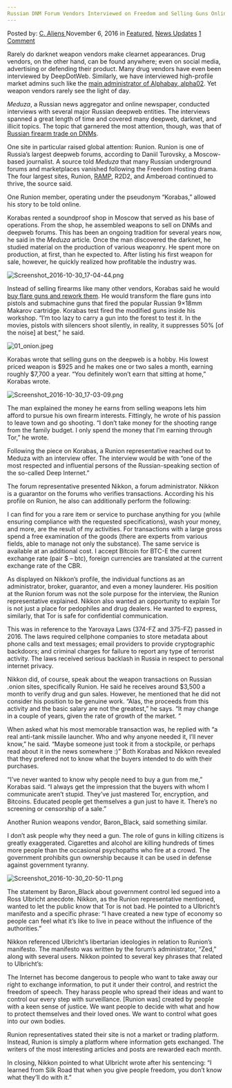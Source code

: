 ```yaml
---
Russian DNM Forum Vendors Interviewed on Freedom and Selling Guns Online
---
```

<article class="post-listing post-16295 post type-post status-publish format-standard has-post-thumbnail hentry  tag-dnm tag-forum tag-freedom tag-guns tag-interviewed tag-online tag-russian tag-selling tag-vendors">
    <div class="post-inner">
        <span>Posted by: <a href="https://www.deepdotweb.com/author/caliens/" title="">C. Aliens </a></span>
    <span>November 6, 2016</span>
    <span>in <a href="https://www.deepdotweb.com/category/deepdot-news/" rel="category tag">Featured</a>, <a href="https://www.deepdotweb.com/category/news-updates/" rel="category tag">News Updates</a></span>
    <span><a href="https://www.deepdotweb.com/2016/11/06/russian-dnm-forum-vendors-interviewed/#comments">1 Comment</a></span>
    </p>
    <div class="clear"></div>
    <div class="entry">
    <p>Rarely do darknet weapon vendors make clearnet appearances. Drug vendors, on the other hand, can be found anywhere; even on social media, advertising or defending their product. Many drug vendors have even been interviewed by DeepDotWeb. Similarly, we have interviewed high-profile market admins such like the <a href="https://www.deepdotweb.com/2015/04/20/interview-with-alphabay-admin/">main administrator of Alphabay, alpha02</a>. Yet weapon vendors rarely see the light of day.</p>
    <p><em>Meduza</em>, a Russian news aggregator and online newspaper, conducted interviews with several major Russian deepweb entities. The interviews spanned a great length of time and covered many deepweb, darknet, and illicit topics. The topic that garnered the most attention, though, was that of <a href="http://nld.com.vn/thoi-su-quoc-te/chuyen-so-huu-sung-o-nga-co-sung-the-gioi-ngam-20161029231754698.htm">Russian firearm trade on DNMs</a>.</p>
    <p>One site in particular raised global attention: Runion. Runion is one of Russia’s largest deepweb forums, according to Daniil Turovsky, a Moscow-based journalist. A source told <em>Meduza</em> that many Russian underground forums and marketplaces vanished following the Freedom Hosting drama. The four largest sites, Runion, <a href="https://www.deepdotweb.com/marketplace-directory/listing/ramp-russian-anonymous-marketplace">RAMP</a>, R2D2, and Amberoad continued to thrive, the source said.</p>
    <p>One Runion member, operating under the pseudonym “Korabas,” allowed his story to be told online.</p>
    <p>Korabas rented a soundproof shop in Moscow that served as his base of operations. From the shop, he assembled weapons to sell on DNMs and deepweb forums. This has been an ongoing tradition for several years now, he said in the <em>Meduza </em>article<em>. </em>Once the man discovered the darknet, he studied material on the production of various weaponry. He spent more on production, at first, than he expected to. After listing his first weapon for sale, however, he quickly realized how profitable the industry was.</p>
    <p><img class="wp-image-16298 aligncenter" src="https://www.deepdotweb.com/wp-content/uploads/2016/11/screenshot_2016-10-30_17-04-44-png.png" alt="Screenshot_2016-10-30_17-04-44.png" srcset="https://www.deepdotweb.com/wp-content/uploads/2016/11/screenshot_2016-10-30_17-04-44-png.png 928w, https://www.deepdotweb.com/wp-content/uploads/2016/11/screenshot_2016-10-30_17-04-44-png-300x138.png 300w, https://www.deepdotweb.com/wp-content/uploads/2016/11/screenshot_2016-10-30_17-04-44-png-272x125.png 272w" sizes="(max-width: 928px) 100vw, 928px" /></p>
    <p>Instead of selling firearms like many other vendors, Korabas said he would <a href="https://meduza.io/feature/2016/08/15/zashifrovannoe-podpolie">buy flare guns and rework them</a>. He would transform the flare guns into pistols and submachine guns that fired the popular Russian 9×18mm Makarov cartridge. Korabas test fired the modified guns inside his workshop. “I’m too lazy to carry a gun into the forest to test it. In the movies, pistols with silencers shoot silently, in reality, it suppresses 50% [of the noise] at best,” he said.</p>
    <p><img class="wp-image-16299 aligncenter" src="https://www.deepdotweb.com/wp-content/uploads/2016/11/01_onion-jpeg.jpeg" alt="01_onion.jpeg" srcset="https://www.deepdotweb.com/wp-content/uploads/2016/11/01_onion-jpeg.jpeg 800w, https://www.deepdotweb.com/wp-content/uploads/2016/11/01_onion-jpeg-300x225.jpeg 300w" sizes="(max-width: 800px) 100vw, 800px" /></p>
    <p>Korabas wrote that selling guns on the deepweb is a hobby. His lowest priced weapon is $925 and he makes one or two sales a month, earning roughly $7,700 a year. &#8220;You definitely won’t earn that sitting at home,” Korabas wrote.</p>
    <p><img class="wp-image-16300 aligncenter" src="https://www.deepdotweb.com/wp-content/uploads/2016/11/screenshot_2016-10-30_17-03-09-png.png" alt="Screenshot_2016-10-30_17-03-09.png" srcset="https://www.deepdotweb.com/wp-content/uploads/2016/11/screenshot_2016-10-30_17-03-09-png.png 581w, https://www.deepdotweb.com/wp-content/uploads/2016/11/screenshot_2016-10-30_17-03-09-png-300x220.png 300w" sizes="(max-width: 581px) 100vw, 581px" /></p>
    <p>The man explained the money he earns from selling weapons lets him afford to pursue his own firearm interests. Fittingly, he wrote of his passion to leave town and go shooting. &#8220;I don’t take money for the shooting range from the family budget. I only spend the money that I&#8217;m earning through Tor,” he wrote.</p>
    <p>Following the piece on Korabas, a Runion representative reached out to Meduza with an interview offer. The interview would be with &#8220;one of the most respected and influential persons of the Russian-speaking section of the so-called Deep Internet.&#8221;</p>
    <p>The forum representative presented Nikkon, a forum administrator. Nikkon is a guarantor on the forums who verifies transactions. According his his profile on Runion, he also can additionally perform the following:</p>
    <p>I can find for you a rare item or service to purchase anything for you (while ensuring compliance with the requested specifications), wash your money, and more, are the result of my activities. For transactions with a large gross spend a free examination of the goods (there are experts from various fields, able to manage not only the substance). The same service is available at an additional cost. I accept Bitcoin for BTC-E the current exchange rate (pair $ &#8211; btc), foreign currencies are translated at the current exchange rate of the CBR.</p>
    <p>As displayed on Nikkon’s profile, the individual functions as an administrator, broker, guarantor, and even a money launderer. His position at the Runion forum was not the sole purpose for the interview, the Runion representative explained. Nikkon also wanted an opportunity to explain Tor is not just a place for pedophiles and drug dealers. He wanted to express, similarly, that Tor is safe for confidential communication.</p>
    <p>This was in reference to the Yarovaya Laws (374-FZ and 375-FZ) passed in 2016. The laws required cellphone companies to store metadata about phone calls and text messages; email providers to provide cryptographic backdoors; and criminal charges for failure to report any type of terrorist activity. The laws received serious backlash in Russia in respect to personal internet privacy.</p>
    <p>Nikkon did, of course, speak about the weapon transactions on Russian .onion sites, specifically Runion. He said he receives around $3,500 a month to verify drug and gun sales. However, he mentioned that he did not consider his position to be genuine work. &#8220;Alas, the proceeds from this activity and the basic salary are not the greatest,” he says. “It may change in a couple of years, given the rate of growth of the market. &#8221;</p>
    <p>When asked what his most memorable transaction was, he replied with &#8220;a real anti-tank missile launcher. Who and why anyone needed it, I&#8217;ll never know,” he said. “Maybe someone just took it from a stockpile, or perhaps read about it in the news somewhere :)&#8221; Both Korabas and Nikkon revealed that they prefered not to know what the buyers intended to do with their purchases.</p>
    <p>&#8220;I’ve never wanted to know why people need to buy a gun from me,” Korabas said. “I always get the impression that the buyers with whom I communicate aren’t stupid. They’ve just mastered Tor, encryption, and Bitcoins. Educated people get themselves a gun just to have it. There’s no screening or censorship of a sale.”</p>
    <p>Another Runion weapons vendor, Baron_Black, said something similar.</p>
    <p>I don&#8217;t ask people why they need a gun. The role of guns in killing citizens is greatly exaggerated. Cigarettes and alcohol are killing hundreds of times more people than the occasional psychopaths who fire at a crowd. The government prohibits gun ownership because it can be used in defense against government tyranny.</p>
    <p><img class="wp-image-16301 aligncenter" src="https://www.deepdotweb.com/wp-content/uploads/2016/11/screenshot_2016-10-30_20-50-11-png.png" alt="Screenshot_2016-10-30_20-50-11.png" srcset="https://www.deepdotweb.com/wp-content/uploads/2016/11/screenshot_2016-10-30_20-50-11-png.png 642w, https://www.deepdotweb.com/wp-content/uploads/2016/11/screenshot_2016-10-30_20-50-11-png-300x263.png 300w" sizes="(max-width: 642px) 100vw, 642px" /></p>
    <p>The statement by Baron_Black about government control led segued into a Ross Ulbricht anecdote. Nikkon, as the Runion representative mentioned, wanted to let the public know that Tor is not bad. He pointed to a Ulbricht’s manifesto and a specific phrase: &#8220;I have created a new type of economy so people can feel what it’s like to live in peace without the influence of the authorities.&#8221;</p>
    <p>Nikkon referenced Ulbricht’s libertarian ideologies in relation to Runion’s manifesto. The manifesto was written by the forum’s administrator, “Zed,” along with several users. Nikkon pointed to several key phrases that related to Ulbricht’s:</p>
    <p>The Internet has become dangerous to people who want to take away our right to exchange information, to put it under their control, and restrict the freedom of speech. They harass people who spread their ideas and want to control our every step with surveillance. [Runion was] created by people with a keen sense of justice. We want people to decide with what and how to protect themselves and their loved ones. We want to control what goes into our own bodies.</p>
    <p>Runion representatives stated their site is not a market or trading platform. Instead, Runion is simply a platform where information gets exchanged. The writers of the most interesting articles and posts are rewarded each month.</p>
    <p>In closing, Nikkon pointed to what Ulbricht wrote after his sentencing: “I learned from Silk Road that when you give people freedom, you don’t know what they’ll do with it.&#8221;</p>
    </div>
    <span style="display:none"><a href="https://www.deepdotweb.com/tag/dnm/" rel="tag">dnm</a> <a href="https://www.deepdotweb.com/tag/forum/" rel="tag">forum</a> <a href="https://www.deepdotweb.com/tag/freedom/" rel="tag">freedom</a> <a href="https://www.deepdotweb.com/tag/guns/" rel="tag">guns</a> <a href="https://www.deepdotweb.com/tag/interviewed/" rel="tag">interviewed</a> <a href="https://www.deepdotweb.com/tag/online/" rel="tag">online</a> <a href="https://www.deepdotweb.com/tag/russian/" rel="tag">russian</a> <a href="https://www.deepdotweb.com/tag/selling/" rel="tag">selling</a> <a href="https://www.deepdotweb.com/tag/vendors/" rel="tag">vendors</a></span> <span style="display:none" class="updated">2016-11-06</span>
    <div style="display:none" class="vcard author" itemprop="author" itemscope itemtype="http://schema.org/Person"><strong class="fn" itemprop="name"><a href="https://www.deepdotweb.com/author/caliens/" title="Posts by C. Aliens" rel="author">C. Aliens</a></strong></div>
    </div>
</article>

